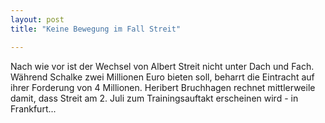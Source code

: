 ```yaml
---
layout: post
title: "Keine Bewegung im Fall Streit"

---
```


Nach wie vor ist der Wechsel von Albert Streit nicht unter Dach und Fach. Während Schalke zwei Millionen Euro bieten soll, beharrt die Eintracht auf ihrer Forderung von 4 Millionen. Heribert Bruchhagen rechnet mittlerweile damit, dass Streit am 2. Juli zum Trainingsauftakt erscheinen wird - in Frankfurt...


